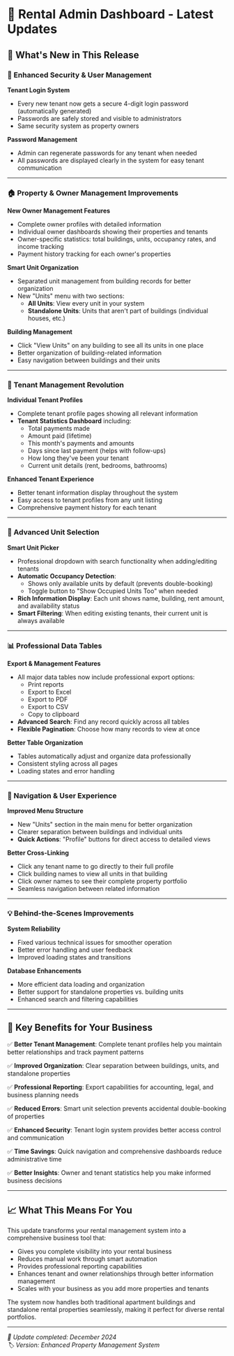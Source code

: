 # 🏢 Rental Admin Dashboard - Latest Updates

## 🌟 What's New in This Release

### 🔐 Enhanced Security & User Management

**Tenant Login System**
- Every new tenant now gets a secure 4-digit login password (automatically generated)
- Passwords are safely stored and visible to administrators
- Same security system as property owners

**Password Management**
- Admin can regenerate passwords for any tenant when needed
- All passwords are displayed clearly in the system for easy tenant communication

---

### 🏠 Property & Owner Management Improvements  

**New Owner Management Features**
- Complete owner profiles with detailed information
- Individual owner dashboards showing their properties and tenants
- Owner-specific statistics: total buildings, units, occupancy rates, and income tracking
- Payment history tracking for each owner's properties

**Smart Unit Organization**
- Separated unit management from building records for better organization
- New "Units" menu with two sections:
  - **All Units**: View every unit in your system
  - **Standalone Units**: Units that aren't part of buildings (individual houses, etc.)

**Building Management**
- Click "View Units" on any building to see all its units in one place
- Better organization of building-related information
- Easy navigation between buildings and their units

---

### 👥 Tenant Management Revolution

**Individual Tenant Profiles**
- Complete tenant profile pages showing all relevant information
- **Tenant Statistics Dashboard** including:
  - Total payments made
  - Amount paid (lifetime)
  - This month's payments and amounts  
  - Days since last payment (helps with follow-ups)
  - How long they've been your tenant
  - Current unit details (rent, bedrooms, bathrooms)

**Enhanced Tenant Experience**
- Better tenant information display throughout the system
- Easy access to tenant profiles from any unit listing
- Comprehensive payment history for each tenant

---

### 🔧 Advanced Unit Selection

**Smart Unit Picker**
- Professional dropdown with search functionality when adding/editing tenants
- **Automatic Occupancy Detection**: 
  - Shows only available units by default (prevents double-booking)
  - Toggle button to "Show Occupied Units Too" when needed
- **Rich Information Display**: Each unit shows name, building, rent amount, and availability status
- **Smart Filtering**: When editing existing tenants, their current unit is always available

---

### 📊 Professional Data Tables

**Export & Management Features**
- All major data tables now include professional export options:
  - Print reports
  - Export to Excel
  - Export to PDF  
  - Export to CSV
  - Copy to clipboard
- **Advanced Search**: Find any record quickly across all tables
- **Flexible Pagination**: Choose how many records to view at once

**Better Table Organization**
- Tables automatically adjust and organize data professionally
- Consistent styling across all pages
- Loading states and error handling

---

### 🎯 Navigation & User Experience

**Improved Menu Structure**
- New "Units" section in the main menu for better organization
- Clearer separation between buildings and individual units
- **Quick Actions**: "Profile" buttons for direct access to detailed views

**Better Cross-Linking**
- Click any tenant name to go directly to their full profile
- Click building names to view all units in that building
- Click owner names to see their complete property portfolio
- Seamless navigation between related information

---

### 💡 Behind-the-Scenes Improvements

**System Reliability**
- Fixed various technical issues for smoother operation
- Better error handling and user feedback
- Improved loading states and transitions

**Database Enhancements**
- More efficient data loading and organization
- Better support for standalone properties vs. building units
- Enhanced search and filtering capabilities

---

## 🚀 Key Benefits for Your Business

✅ **Better Tenant Management**: Complete tenant profiles help you maintain better relationships and track payment patterns

✅ **Improved Organization**: Clear separation between buildings, units, and standalone properties

✅ **Professional Reporting**: Export capabilities for accounting, legal, and business planning needs

✅ **Reduced Errors**: Smart unit selection prevents accidental double-booking of properties

✅ **Enhanced Security**: Tenant login system provides better access control and communication

✅ **Time Savings**: Quick navigation and comprehensive dashboards reduce administrative time

✅ **Better Insights**: Owner and tenant statistics help you make informed business decisions

---

## 📈 What This Means For You

This update transforms your rental management system into a comprehensive business tool that:
- Gives you complete visibility into your rental business
- Reduces manual work through smart automation
- Provides professional reporting capabilities
- Enhances tenant and owner relationships through better information management
- Scales with your business as you add more properties and tenants

The system now handles both traditional apartment buildings and standalone rental properties seamlessly, making it perfect for diverse rental portfolios.

---

*📅 Update completed: December 2024*  
*🏷️ Version: Enhanced Property Management System*